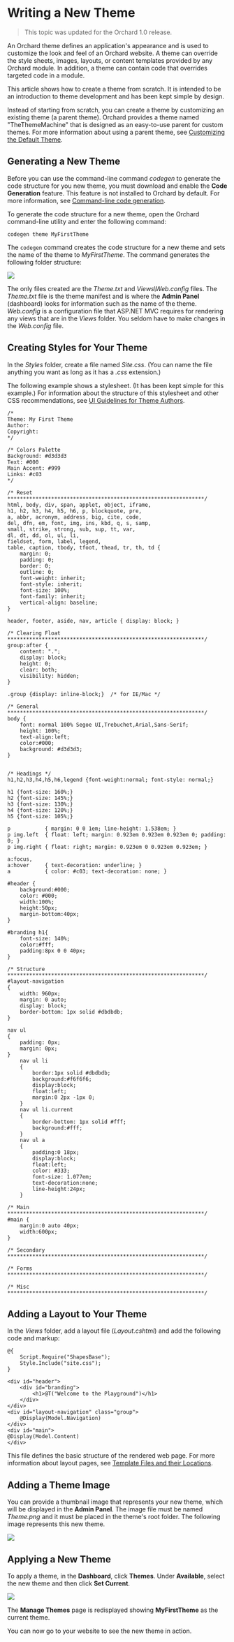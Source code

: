 Writing a New Theme
===================
> This topic was updated for the Orchard 1.0 release.

An Orchard theme defines an application's appearance and is used to customize the look and feel of an Orchard website. A theme can override the style sheets, images, layouts, or content templates provided by any Orchard module. In addition, a theme can contain code that overrides targeted code in a module.

This article shows how to create a theme from scratch. It is intended to be an introduction to theme development and has been kept simple by design. 

Instead of starting from scratch, you can create a theme by customizing an existing theme (a parent theme). Orchard provides a theme named "TheThemeMachine" that is designed as an easy-to-use parent for custom themes. For more information about using a parent theme, see [Customizing the Default Theme](Customizing-the-default-theme.html).

Generating a New Theme
----------------------

Before you can use the command-line command _codegen_ to generate the code structure for you new theme, you must download and enable the **Code Generation** feature. This feature is not installed to Orchard by default. For more information, see [Command-line code generation](Command-line-scaffolding.html).

To generate the code structure for a new theme, open the Orchard command-line utility and enter the following command:

    
    codegen theme MyFirstTheme 


The `codegen` command creates the code structure for a new theme and sets the name of the theme to _MyFirstTheme_. The command generates the following folder structure:

![](../Upload/screenshots/theme_structure.PNG)

The only files created are the _Theme.txt_ and _Views\Web.config_ files. The _Theme.txt_ file is the theme manifest and is where the **Admin Panel** (dashboard) looks for information such as the name of the theme. _Web.config_ is a configuration file that ASP.NET MVC requires for rendering any views that are in the _Views_ folder. You seldom have to make changes in the _Web.config_ file. 

Creating Styles for Your Theme
------------------------------

In the _Styles_ folder, create a file named _Site.css_. (You can name the file anything you want as long as it has a _.css_ extension.)

The following example shows a stylesheet. (It has been kept simple for this example.) For information about the structure of this stylesheet and other CSS recommendations, see [UI Guidelines for Theme Authors](UI-guidelines-for-theme-authors.html). 

    
    /*
    Theme: My First Theme
    Author: 
    Copyright: 
    */
    
    /* Colors Palette
    Background: #d3d3d3
    Text: #000
    Main Accent: #999
    Links: #c03
    */
    
    /* Reset
    ***************************************************************/
    html, body, div, span, applet, object, iframe,
    h1, h2, h3, h4, h5, h6, p, blockquote, pre,
    a, abbr, acronym, address, big, cite, code,
    del, dfn, em, font, img, ins, kbd, q, s, samp,
    small, strike, strong, sub, sup, tt, var,
    dl, dt, dd, ol, ul, li,
    fieldset, form, label, legend,
    table, caption, tbody, tfoot, thead, tr, th, td {
        margin: 0;
        padding: 0;
        border: 0;
        outline: 0;
        font-weight: inherit;
        font-style: inherit;
        font-size: 100%;
        font-family: inherit;
        vertical-align: baseline;                                       
    }
     
    header, footer, aside, nav, article { display: block; }
    
    /* Clearing Float
    ***************************************************************/
    group:after {
        content: ".";
        display: block;
        height: 0;
        clear: both;
        visibility: hidden;
    }
                            
    .group {display: inline-block;}  /* for IE/Mac */
    
    /* General
    ***************************************************************/
    body {
        font: normal 100% Segoe UI,Trebuchet,Arial,Sans-Serif;
        height: 100%;
        text-align:left;
        color:#000;
        background: #d3d3d3;
    }
    
    
    /* Headings */
    h1,h2,h3,h4,h5,h6,legend {font-weight:normal; font-style: normal;}
    
    h1 {font-size: 160%;}
    h2 {font-size: 145%;}
    h3 {font-size: 130%;}
    h4 {font-size: 120%;}
    h5 {font-size: 105%;}
    
    p           { margin: 0 0 1em; line-height: 1.538em; }
    p img.left  { float: left; margin: 0.923em 0.923em 0.923em 0; padding: 0; }
    p img.right { float: right; margin: 0.923em 0 0.923em 0.923em; }
        
    a:focus, 
    a:hover     { text-decoration: underline; }
    a           { color: #c03; text-decoration: none; }
    
    #header {
        background:#000;
        color: #000;
        width:100%;
        height:50px;
        margin-bottom:40px;
    }
    
    #branding h1{
        font-size: 140%;
        color:#fff;
        padding:8px 0 0 40px;
    }
       
    /* Structure
    ***************************************************************/
    #layout-navigation 
    {
        width: 960px;
        margin: 0 auto;
        display: block;
        border-bottom: 1px solid #dbdbdb;
    }
                        
    nav ul 
    {
        padding: 0px;
        margin: 0px;
    }
        nav ul li
        {
            border:1px solid #dbdbdb;
            background:#f6f6f6;
            display:block;
            float:left;
            margin:0 2px -1px 0;
        }
        nav ul li.current 
        {
            border-bottom: 1px solid #fff;
            background:#fff;
        }
        nav ul a 
        {
            padding:0 18px;
            display:block;
            float:left;
            color: #333;
            font-size: 1.077em;
            text-decoration:none;
            line-height:24px;
        }
                                                                                                                                                                                
    /* Main
    ***************************************************************/
    #main {
        margin:0 auto 40px;
        width:600px;
    }
    
    /* Secondary
    ***************************************************************/
    
    /* Forms
    ***************************************************************/
    
    /* Misc
    ***************************************************************/
    


Adding a Layout to Your Theme
-----------------------------

In the _Views_ folder, add a layout file (_Layout.cshtml_) and add the following code and markup:

    
    @{
        Script.Require("ShapesBase");
        Style.Include("site.css");
    }
    
    <div id="header">
        <div id="branding">
            <h1>@T("Welcome to the Playground")</h1>
        </div>
    </div>
    <div id="layout-navigation" class="group">
        @Display(Model.Navigation)
    </div>
    <div id="main">
    @Display(Model.Content)
    </div>


This file defines the basic structure of the rendered web page. For more information about layout pages, see [Template Files and their Locations](Template-files-and-their-locations.html). 

Adding a Theme Image
--------------------

You can provide a thumbnail image that represents your new theme, which will be displayed in the **Admin Panel**. The image file must be named _Theme.png_ and it must be placed in the theme's root folder. The following image represents this new theme.

![](../Upload/screenshots/NewTheme2_thumbnail.png)

Applying a New Theme
--------------------

To apply a theme, in the **Dashboard**, click **Themes**. Under **Available**, select the new theme and then click **Set Current**.

![](../Upload/screenshots_675/themes_newThemeImage_675.png)

The **Manage Themes** page is redisplayed showing **MyFirstTheme** as the current theme.

You can now go to your website to see the new theme in action. 
